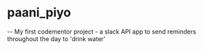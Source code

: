 # paani_piyo
--
My first codementor project - a slack API app to send reminders throughout the day to 'drink water'
